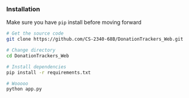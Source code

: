 ### Installation
Make sure you have `pip` install before moving forward
```bash
# Get the source code
git clone https://github.com/CS-2340-68B/DonationTrackers_Web.git

# Change directory
cd DonationTrackers_Web

# Install dependencies
pip install -r requirements.txt

# Wooooo
python app.py
```